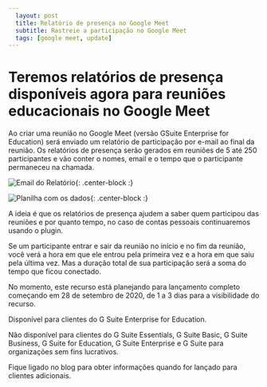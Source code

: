 ```yaml
---
  layout: post
  title: Relatório de presença no Google Meet 
  subtitle: Rastreie a participação no Google Meet
  tags: [google meet, update]
---
```


# Teremos relatórios de presença disponíveis agora para reuniões educacionais no Google Meet 


Ao criar uma reunião no Google Meet (versão GSuite Enterprise for Education) será enviado um relatório  de participação por e-mail ao final da reunião.
Os relatórios de presença serão gerados em reuniões de 5 até 250 participantes e vão conter o nomes, email e o tempo que o participante permaneceu na chamada.

![Email do Relatório ](https://1.bp.blogspot.com/-nm87vNX0mYg/X3IcwFZPvqI/AAAAAAAAJPs/O0but8lqvsYEZYP28F0xOHtH5HwBAamOACLcBGAsYHQ/w640-h400/at1.png){: .center-block :}


![Planilha com os dados ](https://1.bp.blogspot.com/-WIYtRcuyaRk/X3Ic50Yi1_I/AAAAAAAAJPw/Jr8dDk5Fbco7dCcz_IIOuQEbCyOY-epzACLcBGAsYHQ/w640-h360/at2.png){: .center-block :}

A ideia é que os relatórios de presença ajudem a saber quem participou das reuniões e por quanto tempo, no caso de contas pessoais continuaremos usando o plugin.

Se um participante entrar e sair da reunião no início e no fim da reunião, você verá a hora em que ele entrou pela primeira vez e a hora em que saiu pela última vez. 
Mas a duração total de sua participação será a soma do tempo que ficou conectado.

No momento, este recurso está planejando para lançamento completo começando em 28 de setembro de 2020, de 1 a 3 dias para a visibilidade do recurso.

Disponível para clientes do G Suite Enterprise for Education.

Não disponível para clientes do G Suite Essentials, G Suite Basic, G Suite Business, G Suite for Education, G Suite Enterprise e G Suite para organizações sem fins lucrativos. 

Fique ligado no blog para obter informações quando for lançado para clientes adicionais.
